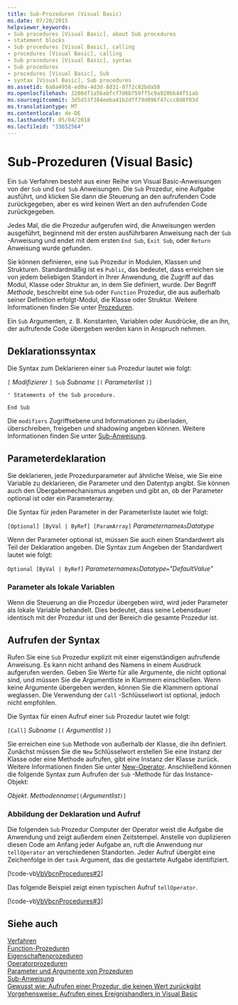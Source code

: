 ```yaml
---
title: Sub-Prozeduren (Visual Basic)
ms.date: 07/20/2015
helpviewer_keywords:
- Sub procedures [Visual Basic], about Sub procedures
- statement blocks
- Sub procedures [Visual Basic], calling
- procedures [Visual Basic], calling
- Sub procedures [Visual Basic], syntax
- Sub procedures
- procedures [Visual Basic], Sub
- syntax [Visual Basic], Sub procedures
ms.assetid: 6a0a4958-ed0a-4d3d-8d31-0772c82bda58
ms.openlocfilehash: 3286df1a5babfcf7d6b759ff5c9a920bb44f51ab
ms.sourcegitcommit: 3d5d33f384eeba41b2dff79d096f47ccc8d8f03d
ms.translationtype: MT
ms.contentlocale: de-DE
ms.lasthandoff: 05/04/2018
ms.locfileid: "33652564"
---
```

# <a name="sub-procedures-visual-basic"></a>Sub-Prozeduren (Visual Basic)
Ein `Sub` Verfahren besteht aus einer Reihe von Visual Basic-Anweisungen von der `Sub` und `End Sub` Anweisungen. Die `Sub` Prozedur, eine Aufgabe ausführt, und klicken Sie dann die Steuerung an den aufrufenden Code zurückgegeben, aber es wird keinen Wert an den aufrufenden Code zurückgegeben.  
  
 Jedes Mal, die die Prozedur aufgerufen wird, die Anweisungen werden ausgeführt, beginnend mit der ersten ausführbaren Anweisung nach der `Sub` -Anweisung und endet mit dem ersten `End Sub`, `Exit Sub`, oder `Return` Anweisung wurde gefunden.  
  
 Sie können definieren, eine `Sub` Prozedur in Modulen, Klassen und Strukturen. Standardmäßig ist es `Public`, das bedeutet, dass erreichen sie von jedem beliebigen Standort in Ihrer Anwendung, die Zugriff auf das Modul, Klasse oder Struktur an, in dem Sie definiert, wurde. Der Begriff *Methode*, beschreibt eine `Sub` oder `Function` Prozedur, die aus außerhalb seiner Definition erfolgt-Modul, die Klasse oder Struktur. Weitere Informationen finden Sie unter [Prozeduren](./index.md).  
  
 Ein `Sub` Argumenten, z. B. Konstanten, Variablen oder Ausdrücke, die an ihn, der aufrufende Code übergeben werden kann in Anspruch nehmen.  
  
## <a name="declaration-syntax"></a>Deklarationssyntax  
 Die Syntax zum Deklarieren einer `Sub` Prozedur lautet wie folgt:  
  
 `[` *Modifizierer* `] Sub` *Subname* `[(` *Parameterlist* `)]`  
  
 `' Statements of the Sub procedure.`  
  
 `End Sub`  
  
 Die `modifiers` Zugriffsebene und Informationen zu überladen, überschreiben, freigeben und shadowing angeben können. Weitere Informationen finden Sie unter [Sub-Anweisung](../../../../visual-basic/language-reference/statements/sub-statement.md).  
  
## <a name="parameter-declaration"></a>Parameterdeklaration  
 Sie deklarieren, jede Prozedurparameter auf ähnliche Weise, wie Sie eine Variable zu deklarieren, die Parameter und den Datentyp angibt. Sie können auch den Übergabemechanismus angeben und gibt an, ob der Parameter optional ist oder ein Parameterarray.  
  
 Die Syntax für jeden Parameter in der Parameterliste lautet wie folgt:  
  
 `[Optional] [ByVal | ByRef] [ParamArray]`  *Parametername*`As`*Datatype*  
  
 Wenn der Parameter optional ist, müssen Sie auch einen Standardwert als Teil der Deklaration angeben. Die Syntax zum Angeben der Standardwert lautet wie folgt:  
  
 `Optional [ByVal | ByRef]`  *Parametername*`As`*Datatype*`=`*"DefaultValue"*  
  
### <a name="parameters-as-local-variables"></a>Parameter als lokale Variablen  
 Wenn die Steuerung an die Prozedur übergeben wird, wird jeder Parameter als lokale Variable behandelt. Dies bedeutet, dass seine Lebensdauer identisch mit der Prozedur ist und der Bereich die gesamte Prozedur ist.  
  
## <a name="calling-syntax"></a>Aufrufen der Syntax  
 Rufen Sie eine `Sub` Prozedur explizit mit einer eigenständigen aufrufende Anweisung. Es kann nicht anhand des Namens in einem Ausdruck aufgerufen werden. Geben Sie Werte für alle Argumente, die nicht optional sind, und müssen Sie die Argumentliste in Klammern einschließen. Wenn keine Argumente übergeben werden, können Sie die Klammern optional weglassen. Die Verwendung der `Call` -Schlüsselwort ist optional, jedoch nicht empfohlen.  
  
 Die Syntax für einen Aufruf einer `Sub` Prozedur lautet wie folgt:  
  
 `[Call]`  *Subname* `[(` *Argumentlist* `)]`  
  
 Sie erreichen eine `Sub` Methode von außerhalb der Klasse, die ihn definiert. Zunächst müssen Sie die `New` Schlüsselwort erstellen Sie eine Instanz der Klasse oder eine Methode aufrufen, gibt eine Instanz der Klasse zurück. Weitere Informationen finden Sie unter [New-Operator](../../../../visual-basic/language-reference/operators/new-operator.md). Anschließend können die folgende Syntax zum Aufrufen der `Sub` -Methode für das Instance-Objekt:  
  
 *Objekt*. *Methodenname*`[(`*Argumentlist*`)]`  
  
### <a name="illustration-of-declaration-and-call"></a>Abbildung der Deklaration und Aufruf  
 Die folgenden `Sub` Prozedur Computer der Operator weist die Aufgabe die Anwendung und zeigt außerdem einen Zeitstempel. Anstelle von duplizieren diesen Code am Anfang jeder Aufgabe an, ruft die Anwendung nur `tellOperator` an verschiedenen Standorten. Jeder Aufruf übergibt eine Zeichenfolge in der `task` Argument, das die gestartete Aufgabe identifiziert.  
  
 [!code-vb[VbVbcnProcedures#2](./codesnippet/VisualBasic/sub-procedures_1.vb)]  
  
 Das folgende Beispiel zeigt einen typischen Aufruf `tellOperator`.  
  
 [!code-vb[VbVbcnProcedures#3](./codesnippet/VisualBasic/sub-procedures_2.vb)]  
  
## <a name="see-also"></a>Siehe auch  
 [Verfahren](./index.md)  
 [Function-Prozeduren](./function-procedures.md)  
 [Eigenschaftenprozeduren](./property-procedures.md)  
 [Operatorprozeduren](./operator-procedures.md)  
 [Parameter und Argumente von Prozeduren](./procedure-parameters-and-arguments.md)  
 [Sub-Anweisung](../../../../visual-basic/language-reference/statements/sub-statement.md)  
 [Gewusst wie: Aufrufen einer Prozedur, die keinen Wert zurückgibt](./how-to-call-a-procedure-that-does-not-return-a-value.md)  
 [Vorgehensweise: Aufrufen eines Ereignishandlers in Visual Basic](./how-to-call-an-event-handler.md)
